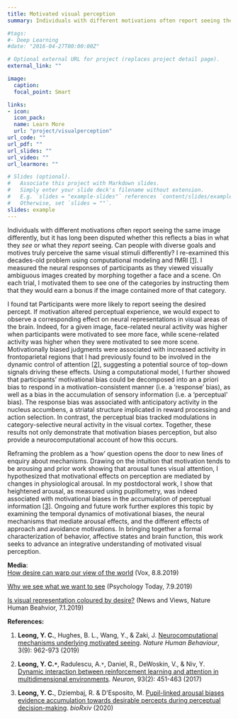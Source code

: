 ```yaml
---
title: Motivated visual perception
summary: Individuals with different motivations often report seeing the same image differently, but it is unclear whether this reflects a bias in what they *see* or what they *report* seeing. Can people with diverse goals and motives truly perceive the same visual stimuli differently? In recent work, I combined computational modeling and fMRI to provide a neurocomputational account of how motivation biases visual perception. 

#tags:
#- Deep Learning
#date: "2016-04-27T00:00:00Z"

# Optional external URL for project (replaces project detail page).
external_link: ""

image:
  caption: 
  focal_point: Smart

links:
- icon:
  icon_pack: 
  name: Learn More
  url: "project/visualperception"
url_code: ""
url_pdf: ""
url_slides: ""
url_video: ""
url_learmore: ""

# Slides (optional).
#   Associate this project with Markdown slides.
#   Simply enter your slide deck's filename without extension.
#   E.g. `slides = "example-slides"` references `content/slides/example-slides.md`.
#   Otherwise, set `slides = ""`.
slides: example
---
```


Individuals with different motivations often report seeing the same image differently, but it has long been disputed whether this reflects a bias in what they *see* or what they *report* seeing. Can people with diverse goals and motives truly perceive the same visual stimuli differently? I re-examined this decades-old problem using computational modeling and fMRI <a href="https://www.nature.com/articles/s41562-019-0637-z" target="_blank">[1]</a>. I measured the neural responses of participants as they viewed visually ambiguous images created by morphing together a face and a scene. On each trial, I motivated them to see one of the categories by instructing them that they would earn a bonus if the image contained more of that category. 

I found tat Participants were more likely to report seeing the desired percept. If motivation altered perceptual experience, we would expect to observe a corresponding effect on neural representations in visual areas of the brain. Indeed, for a given image, face-related neural activity was higher when participants were motivated to see more face, while scene-related activity was higher when they were motivated to see more scene. Motivationally biased judgments were associated with increased activity in frontoparietal regions that I had previously found to be involved in the dynamic control of attention <a href="https://www.sciencedirect.com/science/article/pii/S089662731631039X" target="_blank">[2]</a>, suggesting a potential source of top-down signals driving these effects. Using a computational model, I further showed that participants’ motivational bias could be decomposed into an a priori bias to respond in a motivation-consistent manner (i.e. a ‘response’ bias), as well as a bias in the accumulation of sensory information (i.e. a ‘perceptual’ bias). The response bias was associated with anticipatory activity in the nucleus accumbens, a striatal structure implicated in reward processing and action selection. In contrast, the perceptual bias tracked modulations in category-selective neural activity in the visual cortex. Together, these results not only demonstrate that motivation biases perception, but also provide a neurocomputational account of how this occurs.

Reframing the problem as a ‘how’ question opens the door to new lines of enquiry about mechanisms. Drawing on the intuition that motivation tends to be arousing and prior work showing that arousal tunes visual attention, I hypothesized that motivational effects on perception are mediated by changes in physiological arousal. In my postdoctoral work, I show that heightened arousal, as measured using pupillometry, was indeed associated with motivational biases in the accumulation of perceptual information <a href="https://www.biorxiv.org/content/10.1101/2020.05.29.124115v1" target="_blank">[3]</a>. Ongoing and future work further explores this topic by examining the temporal dynamics of motivational biases, the neural mechanisms that mediate arousal effects, and the different effects of approach and avoidance motivations. In bringing together a formal characterization of behavior, affective states and brain function, this work seeks to advance an integrative understanding of motivated visual perception.

**Media**:  
<a href="https://www.vox.com/science-and-health/2019/8/8/20706126/motivated-perception-psychology" target="_blank">How desire can warp our view of the world</a> (Vox, 8.8.2019)

<a href="https://www.psychologytoday.com/us/blog/between-cultures/201907/why-we-see-what-we-want-see" target="_blank">Why we see what we want to see</a> (Psychology Today, 7.9.2019)  

<a href="https://www.nature.com/articles/s41562-019-0639-x" target="_blank">Is visual representation coloured by desire?</a> (News and Views, Nature Human Beahvior, 7.1.2019)  

**References:**   
1. **Leong, Y. C.**, Hughes, B. L., Wang, Y., & Zaki, J. <a href="https://www.nature.com/articles/s41562-019-0637-z" target="_blank">Neurocomputational mechanisms underlying motivated seeing</a>. *Nature Human Behaviour*, 3(9): 962-973 (2019)   

2. **Leong, Y. C.`*`**, Radulescu, A.`*`, Daniel, R., DeWoskin, V., & Niv, Y. <a href="https://www.sciencedirect.com/science/article/pii/S089662731631039X" target="_blank">Dynamic interaction between reinforcement learning and attention in multidimensional environments</a>. *Neuron*, 93(2): 451-463 (2017)   

3. **Leong, Y. C.**, Dziembaj, R. & D'Esposito, M. <a href="https://www.biorxiv.org/content/10.1101/2020.05.29.124115v1" target="_blank">Pupil-linked arousal biases evidence accumulation towards desirable percepts during perceptual decision-making</a>. *bioRxiv* (2020)  
 
